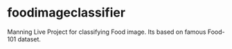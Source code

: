 # foodimageclassifier
Manning Live Project for classifying Food image. Its based on famous Food-101 dataset.
